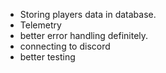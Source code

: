- Storing players data in database.
- Telemetry
- better error handling definitely.
- connecting to discord
- better testing